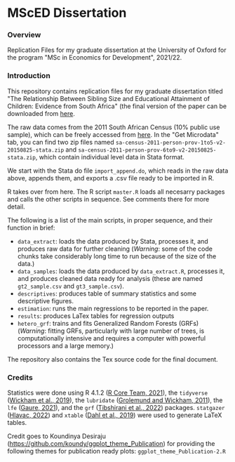 # MScED Dissertation

### Overview
Replication Files for my graduate dissertation at the University of Oxford for the program "MSc in Economics for Development", 2021/22.


### Introduction
This repository contains replication files for my graduate dissertation titled "The Relationship Between Sibling Size and Educational Attainment of Children: Evidence from South Africa" (the final version of the paper can be downloaded from <a href="https://drive.google.com/file/d/1lz-9Tp55zYg3v-_-COC_jQDdhy0DhoIR/view?usp=sharing" target="_blank">here</a>.

The raw data comes from the 2011 South African Census (10% public use sample), which can be freely accessed from <a href="https://www.datafirst.uct.ac.za/dataportal/index.php/catalog/485" target="_blank">here</a>. In the "Get Microdata" tab, you can find two zip files named `sa-census-2011-person-prov-1to5-v2-20150825-stata.zip` and `sa-census-2011-person-prov-6to9-v2-20150825-stata.zip`, which contain individual level data in Stata format. 

We start with the Stata do file `import_append.do`, which reads in the raw data above, appends them, and exports a .csv file ready to be imported in R.

R takes over from here. The R script `master.R` loads all necesarry packages and calls the other scripts in sequence. See comments there for more detail.

The following is a list of the main scripts, in proper sequence, and their function in brief:

* `data_extract`: loads the data produced by Stata, processes it, and
produces raw data for further cleaning (*Warning*: some of the code chunks take considerably long time to run because of the size of the data.)
* `data_samples`: loads the data produced by `data_extract.R`, processes it, and produces cleaned data ready for analysis (these are named `gt2_sample.csv` and `gt3_sample.csv`).
* `descriptives`: produces table of summary statistics and some descriptive figures.
* `estimation`: runs the main regressions to be reported in the paper.
* `results`: produces LaTex tables for regression outputs
* `hetero_grf`: trains and fits Generalized Random Forests (GRFs) (*Warning*: fitting GRFs, particularly with large number of trees, is computationally intensive and requires a computer with powerful processors and a large memory.)

The repository also contains the Tex source code for the final document. 

### Credits

Statistics were done using R 4.1.2 ([R Core Team, 2021](https://www.R-project.org/)), the `tidyverse` ([Wickham et al., 2019](https://doi.org/10.21105/joss.01686)), the `lubridate` ([Grolemund and Wickham, 2011](https://www.jstatsoft.org/v40/i03/)),  the `lfe` ([Gaure, 2021](https://CRAN.R-project.org/package=lfe)), and the `grf` ([Tibshirani et al., 2022](https://CRAN.R-project.org/package=grf)) packages. `statgazer` ([Hlavac, 2022](https://CRAN.R-project.org/package=stargazer)) and `xtable` ([Dahl et al., 2019](https://CRAN.R-project.org/package=xtable)) were used to generate LaTeX tables.

Credit goes to Koundinya Desiraju (https://github.com/koundy/ggplot_theme_Publication) for providing the following themes for publication ready plots: `ggplot_theme_Publication-2.R`












